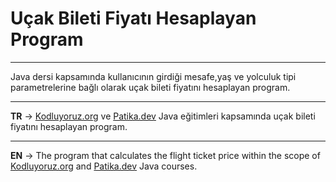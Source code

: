 # Uçak Bileti Fiyatı Hesaplayan Program
***
Java dersi kapsamında kullanıcının girdiği mesafe,yaş ve yolculuk tipi parametrelerine bağlı olarak uçak bileti fiyatını hesaplayan program.
***
**TR** -> [Kodluyoruz.org](https://www.kodluyoruz.org/) ve [Patika.dev](https://www.patika.dev/tr) Java eğitimleri kapsamında uçak bileti fiyatını hesaplayan program.
***
**EN** -> The program that calculates the flight ticket price within the scope of [Kodluyoruz.org](https://www.kodluyoruz.org/) and [Patika.dev](https://www.patika.dev/tr) Java courses.